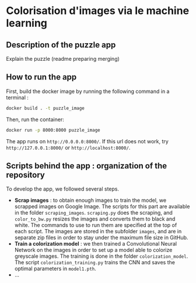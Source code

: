 # Colorisation d'images via le machine learning

## Description of the puzzle app

Explain the puzzle (readme preparing merging)

## How to run the app
First, build the docker image by running the following command in a terminal :

```bash
docker build . -t puzzle_image
```

Then, run the container:

```bash
docker run -p 8000:8000 puzzle_image
```

The app runs on `http://0.0.0.0:8000/`. If this url does not work, try `http://127.0.0.1:8000/` or `http://localhost:8000/`.

## Scripts behind the app : organization of the repository
To develop the app, we followed several steps.
* **Scrap images** : to obtain enough images to train the model, we scrapped images on Google Image. The scripts for this part are available in the folder `scraping_images`. `scraping.py` does the scraping, and `color_to_bw.py` resizes the images and converts them to black and white. The commands to use to run them are specified at the top of each script. The images are stored in the subfolder `images`, and are in separate zip files in order to stay under the maximum file size in GitHub.
* **Train a colorization model** : we then trained a Convolutional Neural Network on the images in order to set up a model able to colorize greyscale images. The training is done in the folder `colorization_model`. The script `colorization_training.py` trains the CNN and saves the optimal parameters in `model1.pth`.
* ...
